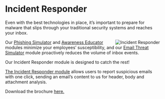 # Incident Responder

Even with the best technologies in place, it’s important to prepare for malware that slips through your traditional security systems and reaches your inbox.

<img align="right" alt="Incident Responder" src="https://www.keepnetlabs.com/wp-content/uploads/keepnet-incident-responder.png">

Our [Phishing Simulator](https://www.keepnetlabs.com/anti-phishing-solutions/phishing-simulator/) and [Awareness Educator](https://www.keepnetlabs.com/anti-phishing-solutions/awareness-educator/) modules minimize your employees’ susceptibility, and our [Email Threat Simulator](http://github.com) module proactively reduces the volume of inbox events.

Our Incident Responder module is designed to catch the rest!

[The Incident Responder module](https://www.keepnetlabs.com/resources/incident-responder/) allows users to report suspicious emails with one click, sending an email’s content to us for header, body and attachment analysis.

Download the brochure [here.](https://www.keepnetlabs.com/resources/incident-responder/)
